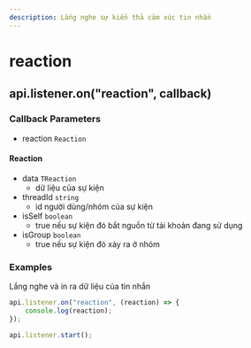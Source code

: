 ```yaml
---
description: Lắng nghe sự kiển thả cảm xúc tin nhắn
---
```


# reaction

## api.listener.on("reaction", callback)

### Callback Parameters

* reaction `Reaction`

#### Reaction

* data `TReaction`
  * dữ liệu của sự kiện
* threadId `string`
  * id người dùng/nhóm của sự kiện
* isSelf `boolean`
  * true nếu sự kiện đó bắt nguồn từ tải khoản đang sử dụng
* isGroup `boolean`
  * true nếu sự kiện đó xảy ra ở nhóm

### Examples

Lắng nghe và in ra dữ liệu của tin nhắn

```javascript
api.listener.on("reaction", (reaction) => {
    console.log(reaction);
});

api.listener.start();
```

